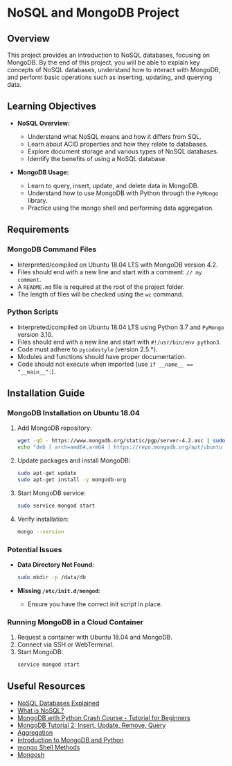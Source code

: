 # NoSQL and MongoDB Project

## Overview

This project provides an introduction to NoSQL databases, focusing on MongoDB. By the end of this project, you will be able to explain key concepts of NoSQL databases, understand how to interact with MongoDB, and perform basic operations such as inserting, updating, and querying data.

## Learning Objectives

- **NoSQL Overview:**

  - Understand what NoSQL means and how it differs from SQL.
  - Learn about ACID properties and how they relate to databases.
  - Explore document storage and various types of NoSQL databases.
  - Identify the benefits of using a NoSQL database.

- **MongoDB Usage:**
  - Learn to query, insert, update, and delete data in MongoDB.
  - Understand how to use MongoDB with Python through the `PyMongo` library.
  - Practice using the mongo shell and performing data aggregation.

## Requirements

### MongoDB Command Files

- Interpreted/compiled on Ubuntu 18.04 LTS with MongoDB version 4.2.
- Files should end with a new line and start with a comment: `// my comment`.
- A `README.md` file is required at the root of the project folder.
- The length of files will be checked using the `wc` command.

### Python Scripts

- Interpreted/compiled on Ubuntu 18.04 LTS using Python 3.7 and `PyMongo` version 3.10.
- Files should end with a new line and start with `#!/usr/bin/env python3`.
- Code must adhere to `pycodestyle` (version 2.5.\*).
- Modules and functions should have proper documentation.
- Code should not execute when imported (use `if __name__ == "__main__":`).

## Installation Guide

### MongoDB Installation on Ubuntu 18.04

1. Add MongoDB repository:

   ```bash
   wget -qO - https://www.mongodb.org/static/pgp/server-4.2.asc | sudo apt-key add -
   echo "deb [ arch=amd64,arm64 ] https://repo.mongodb.org/apt/ubuntu bionic/mongodb-org/4.2 multiverse" | sudo tee /etc/apt/sources.list.d/mongodb-org-4.2.list
   ```

2. Update packages and install MongoDB:

   ```bash
   sudo apt-get update
   sudo apt-get install -y mongodb-org
   ```

3. Start MongoDB service:

   ```bash
   sudo service mongod start
   ```

4. Verify installation:
   ```bash
   mongo --version
   ```

### Potential Issues

- **Data Directory Not Found:**

  ```bash
  sudo mkdir -p /data/db
  ```

- **Missing `/etc/init.d/mongod`:**
  - Ensure you have the correct init script in place.

### Running MongoDB in a Cloud Container

1. Request a container with Ubuntu 18.04 and MongoDB.
2. Connect via SSH or WebTerminal.
3. Start MongoDB:
   ```bash
   service mongod start
   ```

## Useful Resources

- [NoSQL Databases Explained](https://riak.com/resources/nosql-databases/)
- [What is NoSQL?](https://www.youtube.com/watch?v=qUV2j3XBRHc)
- [MongoDB with Python Crash Course - Tutorial for Beginners](https://www.youtube.com/watch?v=E-1xI85Zog8)
- [MongoDB Tutorial 2: Insert, Update, Remove, Query](https://www.youtube.com/watch?v=CB9G5Dvv-EE)
- [Aggregation](#)
- [Introduction to MongoDB and Python](#)
- [mongo Shell Methods](#)
- [Mongosh](#)
